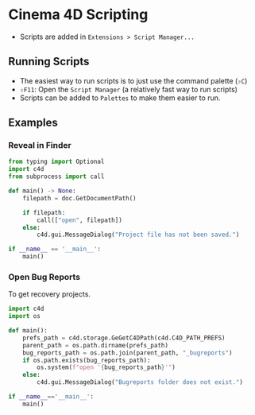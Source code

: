 # Cinema 4D Scripting

- Scripts are added in `Extensions > Script Manager...`

## Running Scripts

- The easiest way to run scripts is to just use the command palette (`⇧C`)
- `⇧F11`: Open the `Script Manager` (a relatively fast way to run scripts)
- Scripts can be added to `Palettes` to make them easier to run.

## Examples

### Reveal in Finder

``` python
from typing import Optional
import c4d
from subprocess import call

def main() -> None:
    filepath = doc.GetDocumentPath()

    if filepath:
        call(["open", filepath])
    else:
        c4d.gui.MessageDialog("Project file has not been saved.")

if __name__ == '__main__':
    main()
```

### Open Bug Reports

To get recovery projects.

``` python
import c4d
import os

def main():
    prefs_path = c4d.storage.GeGetC4DPath(c4d.C4D_PATH_PREFS)
    parent_path = os.path.dirname(prefs_path)
    bug_reports_path = os.path.join(parent_path, "_bugreports")
    if os.path.exists(bug_reports_path):
        os.system(f"open '{bug_reports_path}'")
    else:
        c4d.gui.MessageDialog("Bugreports folder does not exist.")

if __name__=='__main__':
    main()
```
